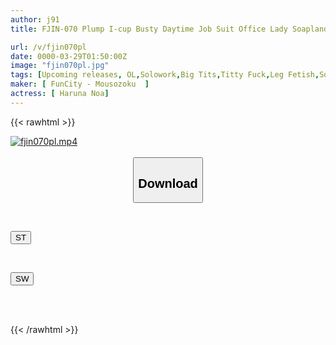 ```yaml
---
author: j91
title: FJIN-070 Plump I-cup Busty Daytime Job Suit Office Lady Soapland Hazuki Aoi

url: /v/fjin070pl
date: 0000-03-29T01:50:00Z
image: "fjin070pl.jpg"
tags: [Upcoming releases, OL,Solowork,Big Tits,Titty Fuck,Leg Fetish,Soapland	]
maker: [ FunCity - Mousozoku  ]
actress: [ Haruna Noa]
---
```



{{< rawhtml >}}

<div class="video" data-videoid="pending_link_2.html">
    <a href="javascript:;">
        <img src="/v/fjin070pl/fjin070pl.jpg" width="WIDTH" height="HEIGHT" alt="fjin070pl.mp4" loading="lazy">
    </a>
</div>

<script type="text/javascript" src="https://j91.asia/asset/on-demand-pend.js"></script>

<br>
  <link rel="stylesheet" href="https://j91.asia/asset/bs5.css">
  
  <center>
  <button class="btn btn-primary" type="button" data-bs-toggle="collapse" data-bs-target=".multi-collapse" aria-expanded="false" aria-controls="multiCollapseExample1 multiCollapseExample2"><h2>Download</h2></button></center>
</p>
<div class="row">
  <div class="col">
    <div class="collapse multi-collapse" id="multiCollapseExample1">
      <div class="card card-body">
	      	      <br>
<div class="buttons">  
<p><a href="https://j91.asia/pending_link_2.html" target="_blank"><button class="btn-hover color-3"><i class="fa fa-download"></i> ST</button></a></p></div>
    </div>
  </div>
</div>
  <div class="col">
    <div class="collapse multi-collapse" id="multiCollapseExample2">
      <div class="card card-body">
	      <br>
<div class="buttons">
<p><a href="https://j91.asia/pending_link_2.html" target="_blank"><button class="btn-hover color-2"><i class="fa fa-download"></i> SW</button></a></p></div>
<br><br>
      </div>
    </div>
  </div>
</div>

{{< /rawhtml >}}